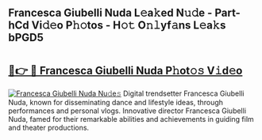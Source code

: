 ## Francesca Giubelli Nuda L𝚎a𝚔ed N𝚞𝚍e - Part-hCd Vi𝚍𝚎o P𝚑𝚘tos - H𝚘𝚝 O𝚗𝚕yf𝚊ns L𝚎a𝚔s bPGD5

# <h2><a href="http://kfdkusd.oniu.top/?m=Francesca+Giubelli+Nuda">🔗👉 🔴 Francesca Giubelli Nuda P𝚑ot𝚘𝚜 V𝚒d𝚎o</a></h2>

[![Francesca Giubelli Nuda Nu𝚍e𝚜](https://i.imgur.com/0qMVB7G.gif)](http://kfdkusd.oniu.top/?m=Francesca+Giubelli+Nuda)
Digital trendsetter Francesca Giubelli Nuda, known for disseminating dance and lifestyle ideas, through performances and personal vlogs. Innovative director Francesca Giubelli Nuda, famed for their remarkable abilities and achievements in guiding film and theater productions.  
